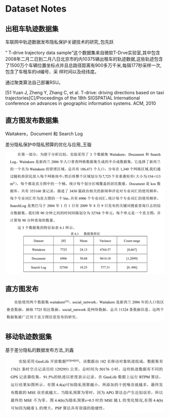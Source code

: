 # Dataset Notes

## 出租车轨迹数据集

车联网中轨迹数据发布隐私保护关键技术的研究_包先跃

“ T-drive trajectory data sample”这个数据集来自微软T-Drve实验室,其中包含2008年二月二日到二月八日北京市的内10375辆出租车的轨迹数据,这些轨迹包含了1500万个车辆位置坐标点并且总路径距离有900多万千米,每隔177秒采样一次,包含了车租车的id编号、采
样时间以及经纬度。

通过聚类算法自己部署RSU。

[51 Yuan J, Zheng Y, Zhang C, et al. T-drive: driving directions based on taxi trajectories[C]/Proceedings of the 18th SIGSPATIAL International
conference on advances in geographic information systems. ACM, 2010

## 直方图发布数据集

Waitakere，Document 和 Search Log

差分隐私保护中隐私预算的优化与应用_王璇

![image-20211114203634170](https://raw.githubusercontent.com/Jechin/PicLib/main/image/image-20211114203634170.png)



## 直方图发布



![image-20211114203835160](https://raw.githubusercontent.com/Jechin/PicLib/main/image/image-20211114203835160.png)

## 移动轨迹数据集

基于差分隐私的数据发布方法_刘鑫

![image-20211114204154513](https://raw.githubusercontent.com/Jechin/PicLib/main/image/image-20211114204154513.png)

